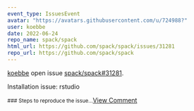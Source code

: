 ```yaml
---
event_type: IssuesEvent
avatar: "https://avatars.githubusercontent.com/u/724988?"
user: koebbe
date: 2022-06-24
repo_name: spack/spack
html_url: https://github.com/spack/spack/issues/31281
repo_url: https://github.com/spack/spack
---
```


<a href='https://github.com/koebbe' target='_blank'>koebbe</a> open issue <a href='https://github.com/spack/spack/issues/31281' target='_blank'>spack/spack#31281</a>.

<p>Installation issue: rstudio</p><small>### Steps to reproduce the issue...</small><a href='https://github.com/spack/spack/issues/31281' target='_blank'>View Comment</a>